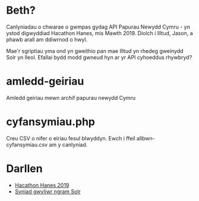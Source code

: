 # Beth?

Canlyniadau o chwarae o gwmpas gydag API Papurau Newydd Cymru - yn ystod digwyddiad Hacathon Hanes, mis Mawth 2019. Diolch i Illtud, Jason, a phawb arall am ddiwrnod o hwyl.

Mae'r sgriptiau yma ond yn gweithio pan mae Illtud yn rhedeg gweinydd Solr yn lleol. Efallai bydd modd gwneud hyn ar yr API cyhoeddus rhywbryd?

# amledd-geiriau
Amledd geiriau mewn archif papurau newydd Cymru

# cyfansymiau.php
Creu CSV o nifer o eiriau fesul blwyddyn. Ewch i ffeil allbwn-cyfansymiau.csv am y canlyniad.

# Darllen

* [Hacathon Hanes 2019](https://wikimedia.org.uk/wiki/Expert_outreach/Wicimediwr_Cenedlaethol_y_Llyfrgell_Genedlaethol/HacathonHanes2019 )
* [Syniad gwyliwr ngram Solr](https://docs.google.com/document/d/1xLkNIqrvMH5sUTCqbbxIB-jfq6ZQOZF18Sv8Y9hXzlY/edit)


